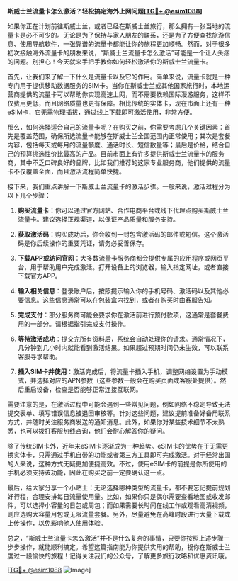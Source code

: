 **斯威士兰流量卡怎么激活？轻松搞定海外上网问题[[TG💪+ @esim1088](https://t.me/s/esim1088)]**

如果你正在计划前往斯威士兰，或者已经在斯威士兰旅行，那么拥有一张当地的流量卡是必不可少的。无论是为了保持与家人朋友的联系，还是为了方便查找旅游信息、使用导航软件，一张靠谱的流量卡都能让你的旅程更加顺畅。然而，对于很多初次接触海外流量卡的朋友来说，“斯威士兰流量卡怎么激活”可能是一个让人头疼的问题。别担心！今天就来手把手教你如何轻松激活你的斯威士兰流量卡。

首先，让我们来了解一下什么是流量卡以及它的作用。简单来说，流量卡就是一种专门用于提供移动数据服务的SIM卡。当你在斯威士兰或其他国家旅行时，本地运营商提供的流量卡可以帮助你实现高速上网，而不需要依赖国际漫游服务，这样不仅费用更低，而且网络质量也更有保障。相比传统的实体卡，现在市面上还有一种eSIM卡，它无需物理插拔，通过线上下载即可激活使用，非常方便。

那么，如何选择适合自己的流量卡呢？在购买之前，你需要考虑几个关键因素：首先是覆盖范围，确保所选流量卡能够在斯威士兰全国范围内正常使用；其次是套餐内容，包括每天或每月的流量额度、通话时长、短信数量等；最后是价格，结合自己的预算挑选性价比最高的产品。目前市面上有许多提供斯威士兰流量卡的服务商，其中不乏口碑良好的品牌，比如我们推荐的这家专业服务商，他们提供的流量卡不仅覆盖全面，而且激活流程简单快捷。

接下来，我们重点讲解一下斯威士兰流量卡的激活步骤。一般来说，激活过程分为以下几个步骤：

1. **购买流量卡**：你可以通过官方网站、合作电商平台或线下代理点购买斯威士兰流量卡。建议选择正规渠道，以保证产品质量和服务支持。
   
2. **获取激活码**：购买成功后，你会收到一封包含激活码的邮件或短信。这个激活码是你后续操作的重要凭证，请务必妥善保存。

3. **下载APP或访问官网**：大多数流量卡服务商都会提供专属的应用程序或网页平台，用于帮助用户完成激活。打开设备上的浏览器，输入指定网址，或者直接下载官方APP。

4. **输入相关信息**：登录账户后，按照提示输入你的手机号码、激活码以及其他必要信息。这些信息通常可以在包装盒内找到，或者在购买时由客服告知。

5. **完成支付**：部分服务商可能会要求你在激活前进行预付款项，这通常是套餐费用的一部分。请根据指引完成支付操作。

6. **等待激活成功**：提交完所有资料后，系统会自动处理你的请求。通常情况下，几分钟到几小时内就能看到激活结果。如果超过预期时间仍未生效，可以联系客服寻求帮助。

7. **插入SIM卡并使用**：激活完成后，将流量卡插入手机，调整网络设置为手动模式，并选择对应的APN参数（这些参数一般会在购买页面或客服处提供）。然后重启设备，检查是否能够正常连接互联网。

需要注意的是，在激活过程中可能会遇到一些常见问题，例如网络不稳定导致无法提交表单、填写错误信息被退回审核等。针对这些问题，建议提前准备好备用联系方式，并随时关注服务商发送的通知消息。此外，如果你对某些技术细节不太熟悉，也可以拨打客服热线咨询，他们会耐心解答你的疑问。

除了传统SIM卡外，近年来eSIM卡逐渐成为一种趋势。eSIM卡的优势在于无需更换实体卡，只需通过手机自带的功能或者第三方工具即可完成激活。对于经常出国的人来说，这种方式无疑更加便捷高效。不过，使用eSIM卡的前提是你所使用的手机必须支持该功能，因此在购买之前一定要确认这一点。

最后，给大家分享一个小贴士：无论选择哪种类型的流量卡，都不要忘记提前规划好行程，合理安排每日流量使用量。比如，如果你只是偶尔需要查看地图或收发邮件，可以选择小容量的日包或周包；而如果需要长时间在线工作或观看高清视频，则应选购大容量月包或无限流量套餐。另外，尽量避免在高峰时段进行大量下载或上传操作，以免影响他人使用体验。

总之，“斯威士兰流量卡怎么激活”并不是什么复杂的事情，只要你按照上述步骤一步步操作，就能顺利搞定。希望这篇指南能为你提供实用的帮助，祝你在斯威士兰度过一段愉快的旅程！记得关注我们的公众号，了解更多旅行攻略和优惠资讯哦。

[[TG💪+ @esim1088](https://t.me/s/esim1088) ![Image](https://i.postimg.cc/4NQfJmqS/Snipaste-2025-05-13-00-14-12.png)]